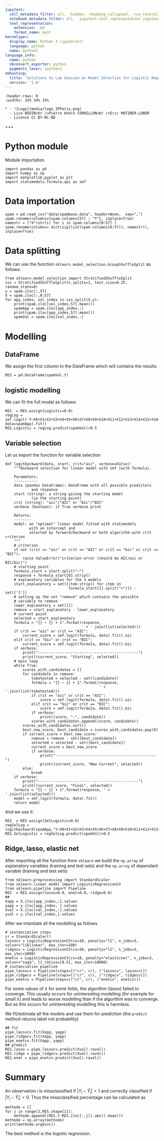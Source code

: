 ```yaml
---
jupytext:
  cell_metadata_filter: all, -hidden, -heading_collapsed, -run_control, -trusted
  notebook_metadata_filter: all, -jupytext.text_representation.jupytext_version, -jupytext.text_representation.format_version, -language_info.version, -language_info.codemirror_mode.version, -language_info.codemirror_mode, -language_info.file_extension, -language_info.mimetype, -toc
  text_representation:
    extension: .md
    format_name: myst
kernelspec:
  display_name: Python 3 (ipykernel)
  language: python
  name: python3
language_info:
  name: python
  nbconvert_exporter: python
  pygments_lexer: ipython3
nbhosting:
  title: 'Solutions to Lab Session on Model Selection for Logistic Regression'
  version: '1.0'
---
```


```{list-table} 
:header-rows: 0
:widths: 33% 34% 33%

* - ![Logo](media/logo_IPParis.png)
  - Lisa BEDIN<br />Pierre André CORNILLON<br />Eric MATZNER-LOBER
  - Licence CC BY-NC-ND
```

+++

# Python module

Module importation

```{code-cell} python
import pandas as pd
import numpy as np
import matplotlib.pyplot as plt
import statsmodels.formula.api as smf
```


# Data importation

```{code-cell} python
spam = pd.read_csv("data/spambase.data", header=None,  sep=",")
spam.rename(columns={spam.columns[57] : "Y"}, inplace=True)
namestr = ["X"+str(i) for i in spam.columns[0:57] ]
spam.rename(columns= dict(zip(list(spam.columns[0:57]), namestr)), inplace=True)
```


# Data splitting

We can use the function `sklearn.model_selection.GroupShuffleSplit` as follows:

```{code-cell} python
from sklearn.model_selection import StratifiedShuffleSplit
sss = StratifiedShuffleSplit(n_splits=1, test_size=0.25, random_state=0)
y = spam.iloc[:,57]
X = spam.iloc[:,0:57]
for app_index, val_index in sss.split(X,y):
    print(spam.iloc[val_index,57].mean())
    spamApp = spam.iloc[app_index,:]
    print(spam.iloc[app_index,57].mean())
    spamVal = spam.iloc[val_index,:]
```


# Modelling


## DataFrame

We assign the first column to the DataFrame which will contains the results:

```{code-cell} python
RES = pd.DataFrame(spamVal.Y)
```


## logistic modelling

We can fit the full model as follows:

```{code-cell} python
RES  = RES.assign(Logistic=0.0)
regLog = smf.logit('Y~X0+X1+X2+X3+X4+X5+X6+X7+X8+X9+X10+X11+X12+X13+X14+X15+X16+X17+X18+X19+X20+X21+X22+X23+X24+X25+X26+X27+X28+X29+X30+X31+X32+X33+X34+X35+X36+X37+X38+X39+X40+X41+X42+X43+X44+X45+X46+X47+X48+X49+X50+X51+X52+X53+X54+X55+X56', data=spamApp).fit()
RES.Logistic = regLog.predict(spamVal)>0.5
```


## Variable selection

Let us import the function for variable selection

```{code-cell} python
def logitbackward(data, start, crit="aic", verbose=False):
    """Backward selection for linear model with smf (with formula).

    Parameters:
    -----------
    data (pandas DataFrame): DataFrame with all possible predictors
            and response
    start (string): a string giving the starting model
            (ie the starting point)
    crit (string): "aic"/"AIC" or "bic"/"BIC"
    verbose (boolean): if True verbose print

    Returns:
    --------
    model: an "optimal" linear model fitted with statsmodels
           with an intercept and
           selected by forward/backward or both algorithm with crit criterion
    """
    # criterion
    if not (crit == "aic" or crit == "AIC" or crit == "bic" or crit == "BIC"):
        raise ValueError("criterion error (should be AIC/aic or BIC/bic)")
    # starting point
    formula_start = start.split("~")
    response = formula_start[0].strip()
    # explanatory variables for the 3 models
    start_explanatory = set([item.strip() for item in
                             formula_start[1].split("+")]) - set(['1'])
    # setting up the set "remove" which contains the possible
    # variable to remove
    lower_explanatory = set([])
    remove = start_explanatory - lower_explanatory
    # current point
    selected = start_explanatory
    formula = "{} ~ {} + 1".format(response,
                                   ' + '.join(list(selected)))
    if crit == "aic" or crit == "AIC":
        current_score = smf.logit(formula, data).fit().aic
    elif crit == "bic" or crit == "BIC":
        current_score = smf.logit(formula, data).fit().bic
    if verbose:
        print("----------------------------------------------")
        print((current_score, "Starting", selected))
    # main loop
    while True:
        scores_with_candidates = []
        for candidate in remove:
            tobetested = selected - set([candidate])
            formula = "{} ~ {} + 1".format(response,
                                           ' + '.join(list(tobetested)))
            if crit == "aic" or crit == "AIC":
                score = smf.logit(formula, data).fit().aic
            elif crit == "bic" or crit == "BIC":
                score = smf.logit(formula, data).fit().bic
            if verbose:
                print((score, "-", candidate))
            scores_with_candidates.append((score, candidate))
        scores_with_candidates.sort()
        best_new_score, best_candidate = scores_with_candidates.pop(0)
        if current_score > best_new_score:
            remove = remove - set([best_candidate])
            selected = selected - set([best_candidate])
            current_score = best_new_score
            if verbose:
                print("----------------------------------------------")
                print((current_score, "New Current", selected))
        else:
            break
    if verbose:
        print("----------------------------------------------")
        print((current_score, "Final", selected))
    formula = "{} ~ {} + 1".format(response, ' + '.join(list(selected)))
    model = smf.logit(formula, data).fit()
    return model
```

And we use it:

```{code-cell} python
RES  = RES.assign(SelLogistic=0.0)
regSelLog = logitbackward(spamApp,"Y~X0+X1+X2+X3+X4+X5+X6+X7+X8+X9+X10+X11+X12+X13+X14+X15+X16+X17+X18+X19+X20+X21+X22+X23+X24+X25+X26+X27+X28+X29+X30+X31+X32+X33+X34+X35+X36+X37+X38+X39+X40+X41+X42+X43+X44+X45+X46+X47+X48+X49+X50+X51+X52+X53+X54+X55+X56")
RES.SelLogistic = regSelLog.predict(spamVal)>0.5
```


## Ridge, lasso, elastic net

After importing all the function from `sklearn` we build the `np.array` of explanatory variables (training and test sets) and the `np.array` of dependant variable (training and test sets)

```{code-cell} python
from sklearn.preprocessing import StandardScaler
from sklearn.linear_model import LogisticRegressionCV
from sklearn.pipeline import Pipeline
RES  = RES.assign(lasso=0.0, enet=0.0, ridge=0.0)
##
Xapp = X.iloc[app_index,:].values
yapp = y.iloc[app_index, ].values
Xval = X.iloc[val_index,:].values
yval = y.iloc[val_index,].values
```

After we intantiate all the modelling as follows

```{code-cell} python
# instanciation steps
cr = StandardScaler()
lassocv = LogisticRegressionCV(cv=10, penalty="l1", n_jobs=3, solver="liblinear", max_iter=200)
ridgecv = LogisticRegressionCV(cv=10, penalty="l2", n_jobs=3, max_iter=1000)
enetcv = LogisticRegressionCV(cv=10, penalty="elasticnet", n_jobs=3, solver="saga", l1_ratios=[0.5], max_iter=10000)
# instanciation pipeline
pipe_lassocv = Pipeline(steps=[("cr", cr), ("lassocv", lassocv)])
pipe_ridgecv = Pipeline(steps=[("cr", cr), ("ridgecv", ridgecv)])
pipe_enetcv = Pipeline(steps=[("cr", cr), ("enetcv", enetcv)])
```

For some values of $\lambda$ for some folds, the algorithm (lasso) failed to converge. This usually occurs for uninteresting modelling (for example for small $\lambda$) and leads to worse modelling than if the algorithm was to converge. But as this occurs for uninteresting modelling this is harmless.

We fit/estimate all the models and use them for prediction (the `predict` method returns label not probability)

```{code-cell} python
## fit
pipe_lassocv.fit(Xapp, yapp)
pipe_ridgecv.fit(Xapp, yapp)
pipe_enetcv.fit(Xapp, yapp)
## predict
RES.lasso = pipe_lassocv.predict(Xval).ravel()
RES.ridge = pipe_ridgecv.predict(Xval).ravel()
RES.enet = pipe_enetcv.predict(Xval).ravel()
```


# Summary

An observation $i$ is missclassified if $|Y_i - \hat Y_i|=1$ and correctly classified if $|Y_i - \hat Y_i|=0$. Thus the missclassified percentage can be calculated as

```{code-cell} python
methode = []
for j in range(2,RES.shape[1]):
    methode.append((RES.Y-RES.iloc[:,j]).abs().mean())
methode = np.array(methode)
print(methode.argmin())
```

The best method is the logistic regression.
